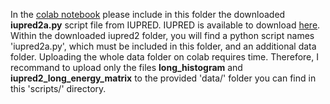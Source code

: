 In the [colab notebook](https://colab.research.google.com/github/VivianMonzon/FAL_prediction/blob/main/Colab/ML_FA_prediction.ipynb) please include in this folder the downloaded **iupred2a.py** script file from IUPRED. IUPRED is available to download [here](https://iupred2a.elte.hu/download_new).<br>
Within the downloaded iupred2 folder, you will find a python script names 'iupred2a.py', which must be included in this folder, and an additional data folder. Uploading the whole data folder on colab requires time. Therefore, I recommand to upload only the files **long_histogram** and **iupred2_long_energy_matrix** to the provided 'data/' folder you can find in this 'scripts/' directory. 